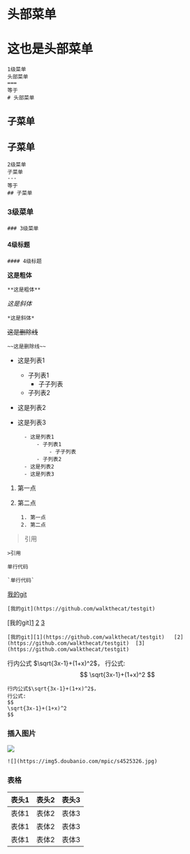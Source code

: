 <script type="text/javascript" src="https://cdn.mathjax.org/mathjax/latest/MathJax.js?config=TeX-AMS_HTML"></script>

头部菜单  
===
# 这也是头部菜单

    1级菜单
    头部菜单  
    ===
    等于
    # 头部菜单

子菜单
---
## 子菜单

    2级菜单
    子菜单
    ---
    等于
    ## 子菜单

### 3级菜单

    ### 3级菜单

#### 4级标题

    #### 4级标题

**这是粗体**

    **这是粗体**

*这是斜体*

    *这是斜体*

~~这是删除线~~

    ~~这是删除线~~

- 这是列表1
    - 子列表1
        - 子子列表
    - 子列表2
- 这是列表2
- 这是列表3
    
        - 这是列表1
            - 子列表1
                - 子子列表
            - 子列表2
        - 这是列表2
        - 这是列表3

1. 第一点
2. 第二点 

        1. 第一点
        2. 第二点

>引用

    >引用

`单行代码`

    `单行代码`

[我的git](https://github.com/walkthecat/testgit)

    [我的git](https://github.com/walkthecat/testgit)

[我的git][1](https://github.com/walkthecat/testgit)   [2](https://github.com/walkthecat/testgit)  [3](https://github.com/walkthecat/testgit)

    [我的git][1](https://github.com/walkthecat/testgit)   [2](https://github.com/walkthecat/testgit)  [3](https://github.com/walkthecat/testgit)

行内公式 $\sqrt{3x-1}+(1+x)^2$，
行公式:
$$
\sqrt{3x-1}+(1+x)^2
$$

    行内公式$\sqrt{3x-1}+(1+x)^2$，
    行公式:
    $$
    \sqrt{3x-1}+(1+x)^2
    $$

### 插入图片

![](https://img5.doubanio.com/mpic/s4525326.jpg)

    ![](https://img5.doubanio.com/mpic/s4525326.jpg)

### 表格

| 表头1    | 表头2 | 表头3 |
|:----- | :-----:|-----:|
| 表体1 | 表体2 | 表体3 |
| 表体1 | 表体2 | 表体3 |
| 表体1 | 表体2 | 表体3 |